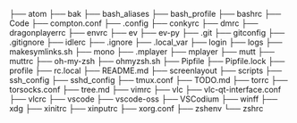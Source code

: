 ├── atom
├── bak
├── bash_aliases
├── bash_profile
├── bashrc
├── Code
├── compton.conf
├── .config
├── conkyrc
├── dmrc
├── dragonplayerrc
├── envrc
├── ev
├── ev-py
├── .git
├── gitconfig
├── .gitignore
├── idlerc
├── .ignore
├── .local_var
├── login
├── logs
├── makesymlinks.sh
├── mono
├── .mplayer
├── mplayer
├── mutt
├── muttrc
├── oh-my-zsh
├── ohmyzsh.sh
├── Pipfile
├── Pipfile.lock
├── profile
├── rc.local
├── README.md
├── screenlayout
├── scripts
├── ssh_config
├── sshd_config
├── tmux.conf
├── TODO.md
├── torrc
├── torsocks.conf
├── tree.md
├── vimrc
├── vlc
├── vlc-qt-interface.conf
├── vlcrc
├── vscode
├── vscode-oss
├── VSCodium
├── winff
├── xdg
├── xinitrc
├── xinputrc
├── xorg.conf
├── zshenv
└── zshrc
